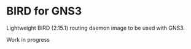 BIRD for GNS3
=============

Lightweight BIRD (2.15.1) routing daemon image to be used with GNS3.

Work in progress
